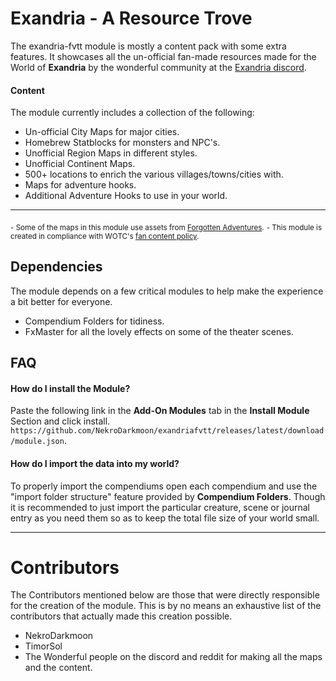 # Exandria - A Resource Trove

The exandria-fvtt module is mostly a content pack with some extra features. It showcases all the un-official fan-made resources made for the World of **Exandria** by the wonderful community at the [Exandria discord](https://discord.com/invite/Cj47Qgs). 


#### Content
The module currently includes a collection of the following:
- Un-official City Maps for major cities. 
- Homebrew Statblocks for monsters and NPC's.
- Unofficial Region Maps in different styles.
- Unofficial Continent Maps.
- 500+ locations to enrich the various villages/towns/cities with.
- Maps for adventure hooks.
- Additional Adventure Hooks to use in your world.


<hr />

<sub>- Some of the maps in this module use assets from [Forgotten Adventures](https://www.forgotten-adventures.net/).</sub>
<sub>- This module is created in compliance with WOTC's [fan content policy](https://company.wizards.com/en/legal/fancontentpolicy).</sub>


## Dependencies
The module depends on a few critical modules to help make the experience a bit better for everyone.
- Compendium Folders for tidiness.
- FxMaster for all the lovely effects on some of the theater scenes.


## FAQ

#### How do I install the Module?
Paste the following link in the **Add-On Modules** tab in the **Install Module** Section and click install.
`https://github.com/NekroDarkmoon/exandriafvtt/releases/latest/download/module.json`.


#### How do I import the data into my world?
To properly import the compendiums open each compendium and use the "import folder structure" feature provided by **Compendium Folders**. Though it is recommended to just import the particular creature, scene or journal entry as you need them so as to keep the total file size of your world small.

<hr />

# Contributors
The Contributors mentioned below are those that were directly responsible for the creation of the module. This is by no means an exhaustive list of the contributors that actually made this creation possible.

- NekroDarkmoon
- TimorSol
- The Wonderful people on the discord and reddit for making all the maps and the content.